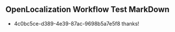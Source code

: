 ## OpenLocalization Workflow Test MarkDown
* 4c0bc5ce-d389-4e39-87ac-9698b5a7e5f8 thanks!

<!--HONumber=Aug16_HO4-->


